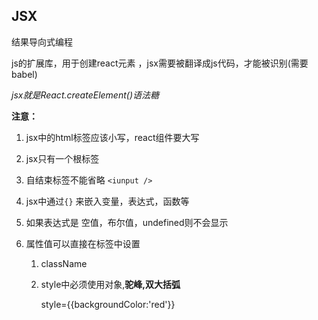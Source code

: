 ## JSX

结果导向式编程

js的扩展库，用于创建react元素 ，jsx需要被翻译成js代码，才能被识别(需要babel)

*jsx就是React.createElement()语法糖*



**注意：**

1. jsx中的html标签应该小写，react组件要大写

2. jsx只有一个根标签

3. 自结束标签不能省略 `<iunput />`

4. jsx中通过`{}` 来嵌入变量，表达式，函数等

5. 如果表达式是 空值，布尔值，undefined则不会显示

6. 属性值可以直接在标签中设置

   1. className

   2. style中必须使用对象,**驼峰,双大括弧** 

      style={{backgroundColor:'red'}}



